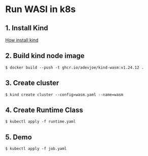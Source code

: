 # Run WASI in k8s

## 1. Install Kind

[How install kind](https://kind.sigs.k8s.io/docs/user/quick-start/#installation)

## 2. Build kind node image

```shell
$ docker build --push -t ghcr.io/adevjoe/kind-wasm:v1.24.12 .
```

## 3. Create cluster

```shell
$ kind create cluster --config=wasm.yaml --name=wasm
```

## 4. Create Runtime Class

```shell
$ kubectl apply -f runtime.yaml
```

## 5. Demo

```shell
$ kubectl apply -f job.yaml
```
